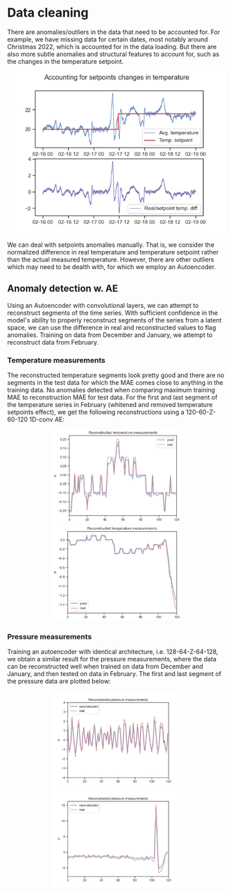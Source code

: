# Data cleaning

There are anomalies/outliers in the data that need to be accounted for. For example, we have missing data for certain dates, most notably around Christmas 2022, which is accounted for in the data loading. But there are also more subtle anomalies and structural features to account for, such as the changes in the temperature setpoint. 

<p align="center">
  <img src=https://github.com/oStglnd/rise-gh/blob/main/misc/setpoint.png?raw=true width="500" title="setpoint">
</p>

We can deal with setpoints anomalies manually. That is, we consider the normalized difference in real temperature and temperature setpoint rather than the actual measured temperature. However, there are other outliers which may need to be dealth with, for which we employ an Autoencoder. 

## Anomaly detection w. AE

Using an Autoencoder with convolutional layers, we can attempt to reconstruct segments of the time series. With sufficient confidence in the model's ability to properly reconstruct segments of the series from a latent space, we can use the difference in real and reconstructed values to flag anomalies. Training on data from December and January, we attempt to reconstruct data from February.

### Temperature measurements
The reconstructed temperature segments look pretty good and there are no segments in the test data for which the MAE comes close to anything in the training data. No anomalies detected when comparing maximum training MAE to reconstruction MAE for test data. For the first and last segment of the temperature series in February (whitened and removed temperature setpoints effect), we get the following reconstructions using a 120-60-Z-60-120 1D-conv AE:

<p align="center">
  <img src=https://github.com/oStglnd/rise-gh/blob/main/misc/temp_reconstructed_1.png?raw=true width="300" title="reconstruction">
  <img src=https://github.com/oStglnd/rise-gh/blob/main/misc/temp_reconstructed_2.png?raw=true width="300" title="reconstruction">
</p>


### Pressure measurements

Training an autoencoder with identical architecture, i.e. 128-64-Z-64-128, we obtain a similar result for the pressure measurements, where the data can be reconstructed well when trained on data from December and January, and then tested on data in February. The first and last segment of the pressure data are plotted below:

<p align="center">
  <img src=https://github.com/oStglnd/rise-gh/blob/main/misc/press_reconstructed_1.png?raw=true width="300" title="reconstruction">
  <img src=https://github.com/oStglnd/rise-gh/blob/main/misc/press_reconstructed_2.png?raw=true width="300" title="reconstruction">
</p>
